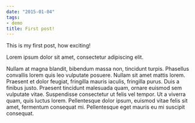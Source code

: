 ```yaml
---
date: "2015-01-04"
tags:
- demo
title: First post!
---
```


This is my first post, how exciting!

Lorem ipsum dolor sit amet, consectetur adipiscing elit. 

<!--more-->

Nullam at magna blandit, bibendum massa non, tincidunt turpis. Phasellus convallis lorem quis leo vulputate posuere. Nullam sit amet mattis lorem. Praesent et dolor feugiat, fringilla mauris iaculis, fringilla purus. Duis a finibus justo. Praesent tincidunt malesuada quam, ornare euismod sem vulputate vitae. Suspendisse consectetur ut felis vel tempor. Ut a viverra quam, quis luctus lorem. Pellentesque dolor ipsum, euismod vitae felis sit amet, fermentum consequat mi. Pellentesque eget mauris eu mi suscipit consequat.